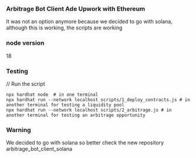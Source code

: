 ### Arbitrage Bot Client Ade Upwork with Ethereum

It was not an option anymore because we decided to go with solana, although this is working, the scripts are working

### node version
18

### Testing
 // Run the script
 ```
npx hardhat node  # in one terminal 
npx hardhat run --network localhost scripts/1_deploy_contracts.js # in another terminal for testing a liquidity pool
npx hardhat run --network localhost scripts/2_arbitrage.js # in another terminal for testing an arbitrage opportunity
 ```

### Warning
We decided to go with solana so better check the new repository arbitrage_bot_client_solana